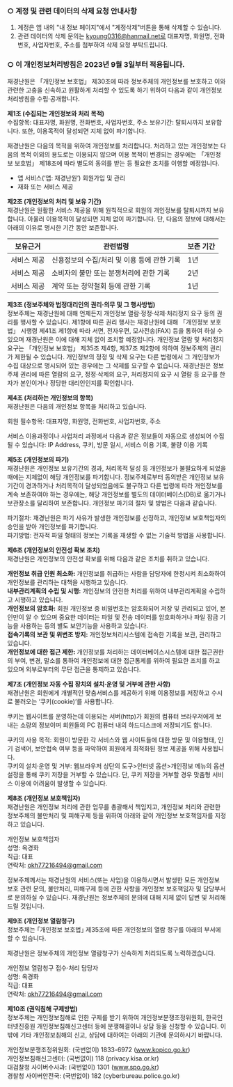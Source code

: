 ### ○ 계정 및 관련 데이터의 삭제 요청 안내사항
1. 계정은 앱 내의 "내 정보 페이지"에서 "계정삭제"버튼을 통해 삭제할 수 있습니다.
2. 관련 데이터의 삭제 문의는 kyoung0316@hanmail.net로 대표자명, 화원명, 전화번호, 사업자번호, 주소를 첨부하여 삭제 요청 부탁드립니다.


### ○ 이 개인정보처리방침은 2023년 9월 3일부터 적용됩니다.

재경난원은 「개인정보 보호법」 제30조에 따라 정보주체의 개인정보를 보호하고 이와 관련한 고충을 신속하고 원활하게 처리할 수 있도록 하기 위하여 다음과 같이 개인정보 처리방침을 수립·공개합니다.

**제1조 (수집되는 개인정보와 처리 목적)**  
수집항목: 대표자명, 화원명, 전화번호, 사업자번호, 주소
보유기간: 탈퇴시까지 보유합니다. 또한, 이용목적이 달성되면 지체 없이 파기합니다.

재경난원은 다음의 목적을 위하여 개인정보를 처리합니다. 처리하고 있는 개인정보는 다음의 목적 이외의 용도로는 이용되지 않으며 이용 목적이 변경되는 경우에는 「개인정보 보호법」 제18조에 따라 별도의 동의를 받는 등 필요한 조치를 이행할 예정입니다.

- 앱 서비스(‘앱: 재경난원’) 회원가입 및 관리  
- 재화 또는 서비스 제공

**제2조 (개인정보의 처리 및 보유 기간)**  
재경난원은 원활한 서비스 제공을 위해 원칙적으로 회원의 개인정보를 탈퇴시까지 보유합니다. 아울러 이용목적이 달성되면 지체 없이 파기합니다. 단, 다음의 정보에 대해서는 아래의 이유로 명시한 기간 동안 보존합니다.

|보유근거|관련법령|보존 기간|
|------|-----|-------|
|서비스 제공|신용정보의 수집/처리 및 이용 등에 관한 기록|1년|
|서비스 제공|소비자의 불만 또는 분쟁처리에 관한 기록|2년|
|서비스 제공|계약 또는 청약철회 등에 관한 기록|1년|

**제3조 (정보주체와 법정대리인의 권리·의무 및 그 행사방법)**  
정보주체는 재경난원에 대해 언제든지 개인정보 열람·정정·삭제·처리정지 요구 등의 권리를 행사할 수 있습니다. 제1항에 따른 권리 행사는 재경난원에 대해 「개인정보 보호법」 시행령 제41조 제1항에 따라 서면, 전자우편, 모사전송(FAX) 등을 통하여 하실 수 있으며 재경난원은 이에 대해 지체 없이 조치할 예정입니다. 개인정보 열람 및 처리정지 요구는 「개인정보 보호법」 제35조 제4항, 제37조 제2항에 의하여 정보주체의 권리가 제한될 수 있습니다. 개인정보의 정정 및 삭제 요구는 다른 법령에서 그 개인정보가 수집 대상으로 명시되어 있는 경우에는 그 삭제를 요구할 수 없습니다. 재경난원은 정보주체 권리에 따른 열람의 요구, 정정·삭제의 요구, 처리정지의 요구 시 열람 등 요구를 한 자가 본인이거나 정당한 대리인인지를 확인합니다.


**제4조 (처리하는 개인정보의 항목)**  
재경난원은 다음의 개인정보 항목을 처리하고 있습니다.  

회원 필수항목: 대표자명, 화원명, 전화번호, 사업자번호, 주소
  
서비스 이용과정이나 사업처리 과정에서 다음과 같은 정보들이 자동으로 생성되어 수집될 수 있습니다: IP Address, 쿠키, 방문 일시, 서비스 이용 기록, 불량 이용 기록


**제5조 (개인정보의 파기)**  
재경난원은 개인정보 보유기간의 경과, 처리목적 달성 등 개인정보가 불필요하게 되었을 때에는 지체없이 해당 개인정보를 파기합니다. 정보주체로부터 동의받은 개인정보 보유기간이 경과하거나 처리목적이 달성되었음에도 불구하고 다른 법령에 따라 개인정보를 계속 보존하여야 하는 경우에는, 해당 개인정보를 별도의 데이터베이스(DB)로 옮기거나 보관장소를 달리하여 보존합니다. 개인정보 파기의 절차 및 방법은 다음과 같습니다.

파기절차: 재경난원은 파기 사유가 발생한 개인정보를 선정하고, 개인정보 보호책임자의 승인을 받아 개인정보를 파기합니다.  
파기방법: 전자적 파일 형태의 정보는 기록을 재생할 수 없는 기술적 방법을 사용합니다.  

**제6조 (개인정보의 안전성 확보 조치)**  
재경난원은 개인정보의 안전성 확보를 위해 다음과 같은 조치를 취하고 있습니다.  

**개인정보 취급 인원 최소화:** 개인정보를 취급하는 사람을 담당자에 한정시켜 최소화하여 개인정보를 관리하는 대책을 시행하고 있습니다.  
**내부관리계획의 수립 및 시행:** 개인정보의 안전한 처리를 위하여 내부관리계획을 수립하고 시행하고 있습니다.  
**개인정보의 암호화:** 회원 개인정보 중 비밀번호는 암호화되어 저장 및 관리되고 있어, 본인만이 알 수 있으며 중요한 데이터는 파일 및 전송 데이터를 암호화하거나 파일 잠금 기능을 사용하는 등의 별도 보안기능을 사용하고 있습니다.  
**접속기록의 보관 및 위변조 방지:** 개인정보처리시스템에 접속한 기록을 보관, 관리하고 있습니다.  
**개인정보에 대한 접근 제한:** 개인정보를 처리하는 데이터베이스시스템에 대한 접근권한의 부여, 변경, 말소를 통하여 개인정보에 대한 접근통제를 위하여 필요한 조치를 하고 있으며 외부로부터의 무단 접근을 통제하고 있습니다.  

**제7조 (개인정보 자동 수집 장치의 설치·운영 및 거부에 관한 사항)**  
재경난원은 회원에게 개별적인 맞춤서비스를 제공하기 위해 이용정보를 저장하고 수시로 불러오는 ‘쿠키(cookie)’를 사용합니다.  

쿠키는 웹사이트를 운영하는데 이용되는 서버(http)가 회원의 컴퓨터 브라우저에게 보내는 소량의 정보이며 회원들의 PC 컴퓨터 내의 하드디스크에 저장되기도 합니다.  

쿠키의 사용 목적: 회원이 방문한 각 서비스와 웹 사이트들에 대한 방문 및 이용형태, 인기 검색어, 보안접속 여부 등을 파악하여 회원에게 최적화된 정보 제공을 위해 사용됩니다.  
쿠키의 설치·운영 및 거부: 웹브라우저 상단의 도구>인터넷 옵션>개인정보 메뉴의 옵션 설정을 통해 쿠키 저장을 거부할 수 있습니다. 단, 쿠키 저장을 거부할 경우 맞춤형 서비스 이용에 어려움이 발생할 수 있습니다.  

**제8조 (개인정보 보호책임자)**  
재경난원은 개인정보 처리에 관한 업무를 총괄해서 책임지고, 개인정보 처리와 관련한 정보주체의 불만처리 및 피해구제 등을 위하여 아래와 같이 개인정보 보호책임자를 지정하고 있습니다.  

개인정보 보호책임자  
성명: 옥경화  
직급: 대표   
연락처: okh77216494@gmail.com

정보주체께서는 재경난원의 서비스(또는 사업)을 이용하시면서 발생한 모든 개인정보 보호 관련 문의, 불만처리, 피해구제 등에 관한 사항을 개인정보 보호책임자 및 담당부서로 문의하실 수 있습니다. 재경난원는 정보주체의 문의에 대해 지체 없이 답변 및 처리해드릴 것입니다.  


**제9조 (개인정보 열람청구)**  
정보주체는 ｢개인정보 보호법｣ 제35조에 따른 개인정보의 열람 청구를 아래의 부서에 할 수 있습니다.  

재경난원은 정보주체의 개인정보 열람청구가 신속하게 처리되도록 노력하겠습니다.  


개인정보 열람청구 접수·처리 담당자  
성명: 옥경화  
직급: 대표  
연락처: okh77216494@gmail.com

**제10조 (권익침해 구제방법)**  
정보주체는 개인정보침해로 인한 구제를 받기 위하여 개인정보분쟁조정위원회, 한국인터넷진흥원 개인정보침해신고센터 등에 분쟁해결이나 상담 등을 신청할 수 있습니다. 이 밖에 기타 개인정보침해의 신고, 상담에 대하여는 아래의 기관에 문의하시기 바랍니다.  

개인정보분쟁조정위원회: (국번없이) 1833-6972 (www.kopico.go.kr)  
개인정보침해신고센터: (국번없이) 118 (privacy.kisa.or.kr)  
대검찰청 사이버수사과: (국번없이) 1301 (www.spo.go.kr)  
경찰청 사이버안전국: (국번없이) 182 (cyberbureau.police.go.kr)  
